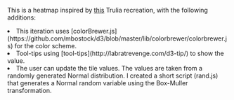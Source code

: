 This is a heatmap inspired by [this](http://bl.ocks.org/tjdecke/5558084) Trulia recreation, with the following additions:

<li>This iteration uses [colorBrewer.js](https://github.com/mbostock/d3/blob/master/lib/colorbrewer/colorbrewer.js) for the color scheme.</li>
<li>Tool-tips using [tool-tips](http://labratrevenge.com/d3-tip/) to show the value.
<li>The user can update the tile values. The values are taken from a randomly generated Normal distribution. I created a short script (rand.js) that generates a Normal random variable using the Box-Muller transformation.
